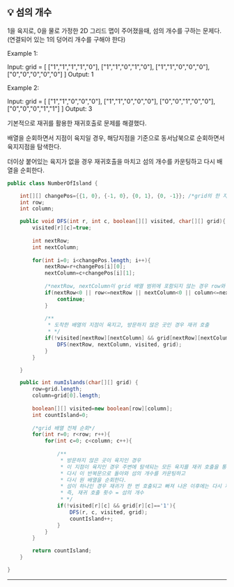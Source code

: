 ## 💡 섬의 개수
1을 육지로, 0을 물로 가정한 2D 그리드 맵이 주어졌을때, 섬의 개수를 구하는 문제다.
(연결되어 있는 1의 덩어리 개수를 구해야 한다)

Example 1:

Input: grid = [
  ["1","1","1","1","0"],
  ["1","1","0","1","0"],
  ["1","1","0","0","0"],
  ["0","0","0","0","0"]
]
Output: 1

Example 2:

Input: grid = [
  ["1","1","0","0","0"],
  ["1","1","0","0","0"],
  ["0","0","1","0","0"],
  ["0","0","0","1","1"]
]
Output: 3

기본적으로 재귀를 활용한 재귀호출로 문제를 해결했다.

배열을 순회하면서 지점이 육지일 경우,
해당지점을 기준으로 동서남북으로 순회하면서 육지지점을 탐색한다.

더이상 붙어있는 육지가 없을 경우 재귀호출을 마치고 섬의 개수를 카운팅하고 다시 배열을 순회한다.
~~~java
public class NumberOfIsland {

	int[][] changePos={{1, 0}, {-1, 0}, {0, 1}, {0, -1}}; /*grid의 한 지점에서 동서남북으로 순회할 수 있도록 구성한 임의의 배열*/
	int row;
	int column;

	public void DFS(int r, int c, boolean[][] visited, char[][] grid){
		visited[r][c]=true;
		
		int nextRow;
		int nextColumn;
		
		for(int i=0; i<changePos.length; i++){
			nextRow=r+changePos[i][0];
			nextColumn=c+changePos[i][1];
			
			/*nextRow, nextColumn이 grid 배열 범위에 포함되지 않는 경우 row와 column의 다음값 다시 설정*/
			if(nextRow<0 || row<=nextRow || nextColumn<0 || column<=nextColumn){
				continue;
			}
			
			/**
			 * 도착한 배열의 지점이 육지고, 방문하지 않은 곳인 경우 재귀 호출
			 * */
			if(!visited[nextRow][nextColumn] && grid[nextRow][nextColumn]=='1'){
				DFS(nextRow, nextColumn, visited, grid);
			}
		}

	}

	public int numIslands(char[][] grid) {
		row=grid.length;
		column=grid[0].length;
		
		boolean[][] visited=new boolean[row][column];
		int countIsland=0;
		
		/*grid 배열 전체 순회*/
		for(int r=0; r<row; r++){
			for(int c=0; c<column; c++){
				
				/**
				 * 방문하지 않은 곳이 육지인 경우
				 * 이 지점이 육지인 경우 주변에 탐색되는 모든 육지를 재귀 호출을 통해 순회한 다음
				 * 다시 이 반복문으로 돌아와 섬의 개수를 카운팅하고 
				 * 다시 원 배열을 순회한다.
				 * 섬이 하나인 경우 재귀가 한 번 호출되고 빠져 나온 이후에는 다시 재귀가 호출되지 않고 배열을 전부 순회한 뒤 메서드가 종료된다.
				 * 즉, 재귀 호출 횟수 = 섬의 개수
				 * */
				if(!visited[r][c] && grid[r][c]=='1'){
					DFS(r, c, visited, grid);
					countIsland++;
				}
			}
		}

		return countIsland;
	}

}

~~~

-----
</br>

